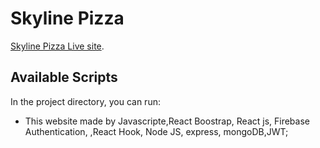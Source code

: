 # Skyline Pizza

 [Skyline Pizza Live site](https://skyline-pizza.web.app/).

## Available Scripts

In the project directory, you can run:

* This website made by Javascripte,React Boostrap, React js, Firebase Authentication, ,React Hook, Node JS, express, mongoDB,JWT;